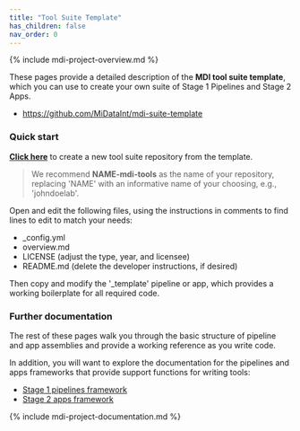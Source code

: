 ```yaml
---
title: "Tool Suite Template"
has_children: false
nav_order: 0
---
```

<!--- edit the title above with the short name of your repository, 
      e.g, "My Tools", which will appear on the menu tab item -->

<!-- please do not alter the next line -->
{% include mdi-project-overview.md %}


<!-- replace this section with markdown content describing your tool suite -->
<!-- https://www.markdownguide.org/basic-syntax/ -->

These pages provide a detailed description of the **MDI tool suite template**, 
which you can use to create your own suite of Stage 1 Pipelines and Stage 2 Apps. 

- <https://github.com/MiDataInt/mdi-suite-template>

### Quick start

[**Click here**](https://github.com/MiDataInt/mdi-suite-template/generate) 
to create a new tool suite repository from the template.

>We recommend **NAME-mdi-tools** as the name of your 
repository, replacing 'NAME' with an informative name of your choosing, 
e.g., 'johndoelab'.

Open and edit the following files, using the instructions in comments
to find lines to edit to match your needs:

- _config.yml
- overview.md
- LICENSE (adjust the type, year, and licensee)
- README.md (delete the developer instructions, if desired)

Then copy and modify the '_template' pipeline or app, which provides a working 
boilerplate for all required code. 

### Further documentation

The rest of these pages walk you through
the basic structure of pipeline and app assemblies and 
provide a working reference as you write code.

In addition, you will want to explore the documentation for the
pipelines and apps frameworks that provide support functions
for writing tools:

- [Stage 1 pipelines framework](/mdi-pipelines-framework)
- [Stage 2 apps framework](/mdi-apps-framework)

<!-- please do not alter the next line -->
{% include mdi-project-documentation.md %}
